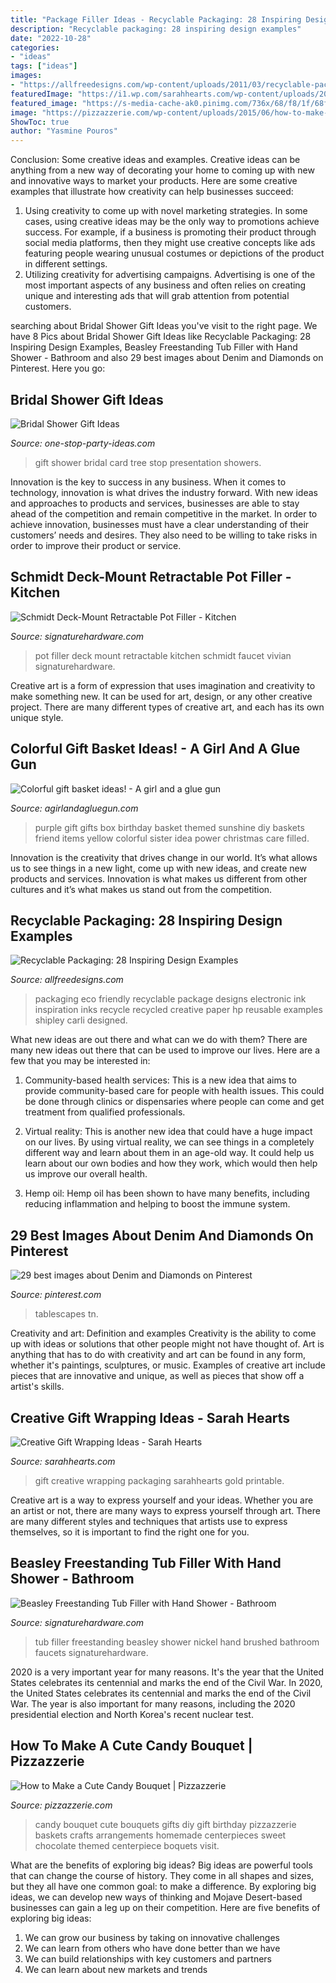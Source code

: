 ```yaml
---
title: "Package Filler Ideas - Recyclable Packaging: 28 Inspiring Design Examples"
description: "Recyclable packaging: 28 inspiring design examples"
date: "2022-10-28"
categories:
- "ideas"
tags: ["ideas"]
images:
- "https://allfreedesigns.com/wp-content/uploads/2011/03/recyclable-packaging-17.jpg"
featuredImage: "https://i1.wp.com/sarahhearts.com/wp-content/uploads/2015/12/loft-gifting-2.jpg"
featured_image: "https://s-media-cache-ak0.pinimg.com/736x/68/f8/1f/68f81f76ef2b6f60daa685d33246f2f5--diamond-theme-denim-and-diamonds.jpg"
image: "https://pizzazzerie.com/wp-content/uploads/2015/06/how-to-make-a-candy-bouquet-6.jpg"
ShowToc: true
author: "Yasmine Pouros"
---
```



Conclusion: Some creative ideas and examples.
Creative ideas can be anything from a new way of decorating your home to coming up with new and innovative ways to market your products. Here are some creative examples that illustrate how creativity can help businesses succeed:
1. Using creativity to come up with novel marketing strategies. In some cases, using creative ideas may be the only way to promotions achieve success. For example, if a business is promoting their product through social media platforms, then they might use creative concepts like ads featuring people wearing unusual costumes or depictions of the product in different settings.
2. Utilizing creativity for advertising campaigns. Advertising is one of the most important aspects of any business and often relies on creating unique and interesting ads that will grab attention from potential customers.

	

		
searching about Bridal Shower Gift Ideas you've visit to the right page. We have 8 Pics about Bridal Shower Gift Ideas like Recyclable Packaging: 28 Inspiring Design Examples, Beasley Freestanding Tub Filler with Hand Shower - Bathroom and also 29 best images about Denim and Diamonds on Pinterest. Here you go:
		
    
## Bridal Shower Gift Ideas

<img loading=lazy src="http://www.one-stop-party-ideas.com/images/Bridal-Shower-Gift-Ideas-Gift-Card-Presentation.jpg" onerror="this.onerror=null;this.src='https://tse3.mm.bing.net/th?id=OIP.mVUtQgWMjlku1kQ4Qio31QHaK7&amp;pid=15.1';" alt="Bridal Shower Gift Ideas">

_Source: one-stop-party-ideas.com_

>gift shower bridal card tree stop presentation showers. 

	

Innovation is the key to success in any business. When it comes to technology, innovation is what drives the industry forward. With new ideas and approaches to products and services, businesses are able to stay ahead of the competition and remain competitive in the market. In order to achieve innovation, businesses must have a clear understanding of their customers’ needs and desires. They also need to be willing to take risks in order to improve their product or service.

    
## Schmidt Deck-Mount Retractable Pot Filler - Kitchen

<img loading=lazy src="https://www.signaturehardware.com/media/catalog/product/cache/1/image/1500x/9df78eab33525d08d6e5fb8d27136e95/4/4/443746-deck-mount-retractable-pot-filler-chrome.jpg" onerror="this.onerror=null;this.src='https://tse1.mm.bing.net/th?id=OIP.mS5NdhkBjcHudYIn6G5kZQHaHa&amp;pid=15.1';" alt="Schmidt Deck-Mount Retractable Pot Filler - Kitchen">

_Source: signaturehardware.com_

>pot filler deck mount retractable kitchen schmidt faucet vivian signaturehardware. 

	

Creative art is a form of expression that uses imagination and creativity to make something new. It can be used for art, design, or any other creative project. There are many different types of creative art, and each has its own unique style.

    
## Colorful Gift Basket Ideas! - A Girl And A Glue Gun

<img loading=lazy src="http://www.agirlandagluegun.com/wp-content/uploads/2016/01/1394c3fc9e9f496b9344db06ce7d751a.jpg" onerror="this.onerror=null;this.src='https://tse3.mm.bing.net/th?id=OIP.fA9hn_3bSJ9lKmd4mu4GvwHaJ6&amp;pid=15.1';" alt="Colorful gift basket ideas! - A girl and a glue gun">

_Source: agirlandagluegun.com_

>purple gift gifts box birthday basket themed sunshine diy baskets friend items yellow colorful sister idea power christmas care filled. 

	

Innovation is the creativity that drives change in our world. It’s what allows us to see things in a new light, come up with new ideas, and create new products and services. Innovation is what makes us different from other cultures and it’s what makes us stand out from the competition.

    
## Recyclable Packaging: 28 Inspiring Design Examples

<img loading=lazy src="https://allfreedesigns.com/wp-content/uploads/2011/03/recyclable-packaging-17.jpg" onerror="this.onerror=null;this.src='https://tse1.mm.bing.net/th?id=OIP.M86yw-lxDBAMtgTqzVdLJgHaFO&amp;pid=15.1';" alt="Recyclable Packaging: 28 Inspiring Design Examples">

_Source: allfreedesigns.com_

>packaging eco friendly recyclable package designs electronic ink inspiration inks recycle recycled creative paper hp reusable examples shipley carli designed. 

	

What new ideas are out there and what can we do with them?
There are many new ideas out there that can be used to improve our lives. Here are a few that you may be interested in:
1. Community-based health services: This is a new idea that aims to provide community-based care for people with health issues. This could be done through clinics or dispensaries where people can come and get treatment from qualified professionals.

2. Virtual reality: This is another new idea that could have a huge impact on our lives. By using virtual reality, we can see things in a completely different way and learn about them in an age-old way. It could help us learn about our own bodies and how they work, which would then help us improve our overall health.

3. Hemp oil: Hemp oil has been shown to have many benefits, including reducing inflammation and helping to boost the immune system.

    
## 29 Best Images About Denim And Diamonds On Pinterest

<img loading=lazy src="https://s-media-cache-ak0.pinimg.com/736x/68/f8/1f/68f81f76ef2b6f60daa685d33246f2f5--diamond-theme-denim-and-diamonds.jpg" onerror="this.onerror=null;this.src='https://tse3.mm.bing.net/th?id=OIP.fzQ-cRB-w6s51-T-prjfZgHaLD&amp;pid=15.1';" alt="29 best images about Denim and Diamonds on Pinterest">

_Source: pinterest.com_

>tablescapes tn. 

	

Creativity and art: Definition and examples
Creativity is the ability to come up with ideas or solutions that other people might not have thought of. Art is anything that has to do with creativity and art can be found in any form, whether it's paintings, sculptures, or music. Examples of creative art include pieces that are innovative and unique, as well as pieces that show off a artist's skills.

    
## Creative Gift Wrapping Ideas - Sarah Hearts

<img loading=lazy src="https://i1.wp.com/sarahhearts.com/wp-content/uploads/2015/12/loft-gifting-2.jpg" onerror="this.onerror=null;this.src='https://tse1.mm.bing.net/th?id=OIP.a7bVYSmwheKTXWFn0usG8QHaJ4&amp;pid=15.1';" alt="Creative Gift Wrapping Ideas - Sarah Hearts">

_Source: sarahhearts.com_

>gift creative wrapping packaging sarahhearts gold printable. 

	

Creative art is a way to express yourself and your ideas. Whether you are an artist or not, there are many ways to express yourself through art. There are many different styles and techniques that artists use to express themselves, so it is important to find the right one for you.

    
## Beasley Freestanding Tub Filler With Hand Shower - Bathroom

<img loading=lazy src="https://www.signaturehardware.com/media/catalog/product/cache/1/image/680x/9df78eab33525d08d6e5fb8d27136e95/5/2/523676-freestanding-tub-filler-brushed-nickel-CloseUp.jpg" onerror="this.onerror=null;this.src='https://tse4.mm.bing.net/th?id=OIP.mynC7JWLZc2WaHKfRsLlWwHaHa&amp;pid=15.1';" alt="Beasley Freestanding Tub Filler with Hand Shower - Bathroom">

_Source: signaturehardware.com_

>tub filler freestanding beasley shower nickel hand brushed bathroom faucets signaturehardware. 

	

2020 is a very important year for many reasons. It's the year that the United States celebrates its centennial and marks the end of the Civil War.
In 2020, the United States celebrates its centennial and marks the end of the Civil War. The year is also important for many reasons, including the 2020 presidential election and North Korea's recent nuclear test.

    
## How To Make A Cute Candy Bouquet | Pizzazzerie

<img loading=lazy src="https://pizzazzerie.com/wp-content/uploads/2015/06/how-to-make-a-candy-bouquet-6.jpg" onerror="this.onerror=null;this.src='https://tse3.mm.bing.net/th?id=OIP.b-Db6AxrLSeutR_tnyX_HAHaPt&amp;pid=15.1';" alt="How to Make a Cute Candy Bouquet | Pizzazzerie">

_Source: pizzazzerie.com_

>candy bouquet cute bouquets gifts diy gift birthday pizzazzerie baskets crafts arrangements homemade centerpieces sweet chocolate themed centerpiece boquets visit. 

	

What are the benefits of exploring big ideas?
Big ideas are powerful tools that can change the course of history. They come in all shapes and sizes, but they all have one common goal: to make a difference. By exploring big ideas, we can develop new ways of thinking and Mojave Desert-based businesses can gain a leg up on their competition. Here are five benefits of exploring big ideas: 
1. We can grow our business by taking on innovative challenges
2. We can learn from others who have done better than we have
3. We can build relationships with key customers and partners
4. We can learn about new markets and trends

